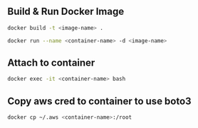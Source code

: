 

## Build & Run Docker Image

```bash
docker build -t <image-name> . 

docker run --name <container-name> -d <image-name>
```

## Attach to container

```bash
docker exec -it <container-name> bash
```

## Copy aws cred to container to use boto3
```bash
docker cp ~/.aws <container-name>:/root
```